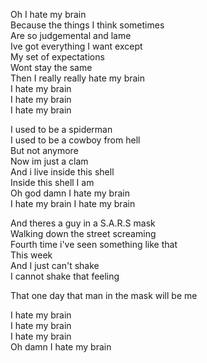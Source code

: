 Oh I hate my brain  
Because the things I think sometimes  
Are so judgemental and lame  
Ive got everything I want except  
My set of expectations  
Wont stay the same  
Then I really really hate my brain  
I hate my brain  
I hate my brain  
I hate my brain

I used to be a spiderman  
I used to be a cowboy from hell  
But not anymore  
Now im just a clam  
And i live inside this shell  
Inside this shell I am  
Oh god damn I hate my brain  
I hate my brain I hate my brain

And theres a guy in a S.A.R.S mask  
Walking down the street screaming  
Fourth time i've seen something like that  
This week  
And I just  can't shake  
I cannot shake that feeling

That one day that man in the mask will be me

I hate my brain  
I hate my brain  
I hate my brain  
Oh damn I hate my brain